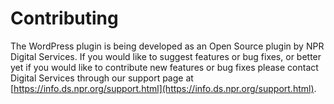 # Contributing

The WordPress plugin is being developed as an Open Source plugin by NPR Digital Services. If you would like to suggest features or bug fixes, or better yet if you would like to contribute new features or bug fixes please contact Digital Services through our support page at [https://info.ds.npr.org/support.html](https://info.ds.npr.org/support.html).
